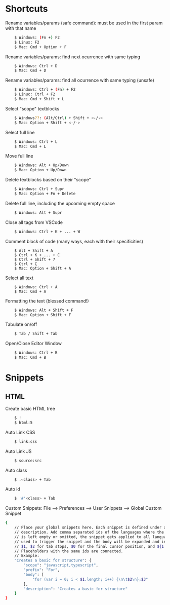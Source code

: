 # Shortcuts

Rename variables/params (safe command): must be used in the first param with that name

```sh
    $ Windows: (Fn +) F2 
    $ Linux: F2
    $ Mac: Cmd + Option + F
```

Rename variables/params: find next ocurrence with same typing

```sh
    $ Windows: Ctrl + D
    $ Mac: Cmd + D
```

Rename variables/params: find all ocurrence with same typing (unsafe)

```sh
    $ Windows: Ctrl + (Fn) + F2
    $ Linuc: Ctrl + F2
    $ Mac: Cmd + Shift + L
```

Select "scope" textblocks

```sh
    $ Windows??: (Alt/Ctrl) + Shift + <-/->
    $ Mac: Option + Shift + <-/->
```

Select full line

```sh
    $ Windows: Ctrl + L
    $ Mac: Cmd + L
```

Move full line

```sh
    $ Windows: Alt + Up/Down
    $ Mac: Option + Up/Down
```

Delete textblocks based on their "scope"

```sh
    $ Windows: Ctrl + Supr
    $ Mac: Option + Fn + Delete
```

Delete full line, including the upcoming empty space

```sh
    $ Windows: Alt + Supr
```

Close all tags from VSCode

```sh
    $ Windows: Ctrl + K + ... + W
```

Comment block of code (many ways, each with their specificities)

```
    $ Alt + Shift + A
    $ Ctrl + K + ... + C
    $ Ctrl + Shift + 7
    $ Ctrl + Ç
    $ Mac: Option + Shift + A
```

Select all text

```
    $ Windows: Ctrl + A
    $ Mac: Cmd + A
```

Formatting the text (blessed command!)

```sh
    $ Windows: Alt + Shift + F
    $ Mac: Option + Shift + F
```


Tabulate on/off

```sh
    $ Tab / Shift + Tab
```

Open/Close Editor Window

```sh
    $ Windows: Ctrl + B
    $ Mac: Cmd + B
```
# Snippets

## HTML

Create basic HTML tree

```sh
    $ !
    $ html:5
```

Auto Link CSS 

```sh
    $ link:css
```

Auto Link JS

```sh
    $ source:src
```

Auto class

```sh
    $ .<class> + Tab
```

Auto id

```sh
    $ '#'<class> + Tab
```

Custom Snippets: File --> Preferences --> User Snippets --> Global Custom Snippet

```sh
{
	// Place your global snippets here. Each snippet is defined under a snippet name and has a scope, prefix, body and 
	// description. Add comma separated ids of the languages where the snippet is applicable in the scope field. If scope 
	// is left empty or omitted, the snippet gets applied to all languages. The prefix is what is 
	// used to trigger the snippet and the body will be expanded and inserted. Possible variables are: 
	// $1, $2 for tab stops, $0 for the final cursor position, and ${1:label}, ${2:another} for placeholders. 
	// Placeholders with the same ids are connected.
	// Example:
	"Creates a basic for structure": {
		"scope": "javascript,typescript",
		"prefix": "For",
		"body": [
			"for (var i = 0; i < $1.length; i++) {\n\t$2\n};$3"
		],
		"description": "Creates a basic for structure"
	}
}
```